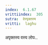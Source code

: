 ```yaml
---
index:  6.1.67
vrittiindex:  305
sutra:  वेरपृक्तस्य
vritti:  laghu 
---
```


अपृक्तस्य वस्य लोपः..

